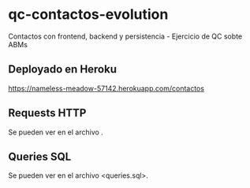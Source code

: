 # qc-contactos-evolution
Contactos con frontend, backend y persistencia - Ejercicio de QC sobte ABMs

## Deployado en Heroku

<https://nameless-meadow-57142.herokuapp.com/contactos>

## Requests HTTP

Se pueden ver en el archivo <requests>.

## Queries SQL

Se pueden ver en el archivo <queries.sql>.


